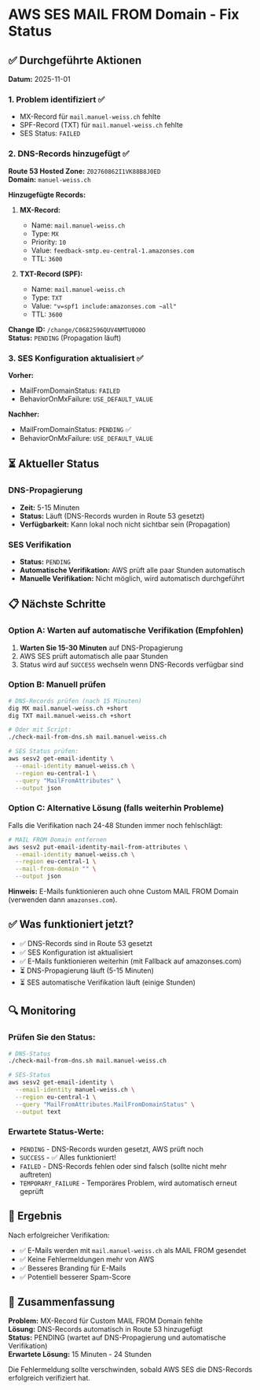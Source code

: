 # AWS SES MAIL FROM Domain - Fix Status

## ✅ Durchgeführte Aktionen

**Datum:** 2025-11-01

### 1. Problem identifiziert ✅
- MX-Record für `mail.manuel-weiss.ch` fehlte
- SPF-Record (TXT) für `mail.manuel-weiss.ch` fehlte
- SES Status: `FAILED`

### 2. DNS-Records hinzugefügt ✅

**Route 53 Hosted Zone:** `Z02760862I1VK88B8J0ED`  
**Domain:** `manuel-weiss.ch`

**Hinzugefügte Records:**

1. **MX-Record:**
   - Name: `mail.manuel-weiss.ch`
   - Type: `MX`
   - Priority: `10`
   - Value: `feedback-smtp.eu-central-1.amazonses.com`
   - TTL: `3600`

2. **TXT-Record (SPF):**
   - Name: `mail.manuel-weiss.ch`
   - Type: `TXT`
   - Value: `"v=spf1 include:amazonses.com ~all"`
   - TTL: `3600`

**Change ID:** `/change/C0682596QUV4NMTU0O0O`  
**Status:** `PENDING` (Propagation läuft)

### 3. SES Konfiguration aktualisiert ✅

**Vorher:**
- MailFromDomainStatus: `FAILED`
- BehaviorOnMxFailure: `USE_DEFAULT_VALUE`

**Nachher:**
- MailFromDomainStatus: `PENDING` ✅
- BehaviorOnMxFailure: `USE_DEFAULT_VALUE`

## ⏳ Aktueller Status

### DNS-Propagierung
- **Zeit:** 5-15 Minuten
- **Status:** Läuft (DNS-Records wurden in Route 53 gesetzt)
- **Verfügbarkeit:** Kann lokal noch nicht sichtbar sein (Propagation)

### SES Verifikation
- **Status:** `PENDING`
- **Automatische Verifikation:** AWS prüft alle paar Stunden automatisch
- **Manuelle Verifikation:** Nicht möglich, wird automatisch durchgeführt

## 📋 Nächste Schritte

### Option A: Warten auf automatische Verifikation (Empfohlen)

1. **Warten Sie 15-30 Minuten** auf DNS-Propagierung
2. AWS SES prüft automatisch alle paar Stunden
3. Status wird auf `SUCCESS` wechseln wenn DNS-Records verfügbar sind

### Option B: Manuell prüfen

```bash
# DNS-Records prüfen (nach 15 Minuten)
dig MX mail.manuel-weiss.ch +short
dig TXT mail.manuel-weiss.ch +short

# Oder mit Script:
./check-mail-from-dns.sh mail.manuel-weiss.ch

# SES Status prüfen:
aws sesv2 get-email-identity \
  --email-identity manuel-weiss.ch \
  --region eu-central-1 \
  --query "MailFromAttributes" \
  --output json
```

### Option C: Alternative Lösung (falls weiterhin Probleme)

Falls die Verifikation nach 24-48 Stunden immer noch fehlschlägt:

```bash
# MAIL FROM Domain entfernen
aws sesv2 put-email-identity-mail-from-attributes \
  --email-identity manuel-weiss.ch \
  --region eu-central-1 \
  --mail-from-domain "" \
  --output json
```

**Hinweis:** E-Mails funktionieren auch ohne Custom MAIL FROM Domain (verwenden dann `amazonses.com`).

## ✅ Was funktioniert jetzt?

- ✅ DNS-Records sind in Route 53 gesetzt
- ✅ SES Konfiguration ist aktualisiert
- ✅ E-Mails funktionieren weiterhin (mit Fallback auf amazonses.com)
- ⏳ DNS-Propagierung läuft (5-15 Minuten)
- ⏳ SES automatische Verifikation läuft (einige Stunden)

## 🔍 Monitoring

### Prüfen Sie den Status:

```bash
# DNS-Status
./check-mail-from-dns.sh mail.manuel-weiss.ch

# SES-Status
aws sesv2 get-email-identity \
  --email-identity manuel-weiss.ch \
  --region eu-central-1 \
  --query "MailFromAttributes.MailFromDomainStatus" \
  --output text
```

### Erwartete Status-Werte:

- `PENDING` - DNS-Records wurden gesetzt, AWS prüft noch
- `SUCCESS` - ✅ Alles funktioniert!
- `FAILED` - DNS-Records fehlen oder sind falsch (sollte nicht mehr auftreten)
- `TEMPORARY_FAILURE` - Temporäres Problem, wird automatisch erneut geprüft

## 📧 Ergebnis

Nach erfolgreicher Verifikation:
- ✅ E-Mails werden mit `mail.manuel-weiss.ch` als MAIL FROM gesendet
- ✅ Keine Fehlermeldungen mehr von AWS
- ✅ Besseres Branding für E-Mails
- ✅ Potentiell besserer Spam-Score

## 🎯 Zusammenfassung

**Problem:** MX-Record für Custom MAIL FROM Domain fehlte  
**Lösung:** DNS-Records automatisch in Route 53 hinzugefügt  
**Status:** PENDING (wartet auf DNS-Propagierung und automatische Verifikation)  
**Erwartete Lösung:** 15 Minuten - 24 Stunden  

Die Fehlermeldung sollte verschwinden, sobald AWS SES die DNS-Records erfolgreich verifiziert hat.

